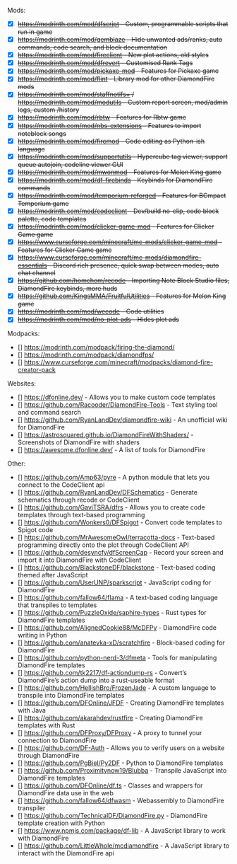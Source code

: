 Mods:
- [x] ~~https://modrinth.com/mod/dfscript - Custom, programmable scripts that run in game~~
- [x] ~~https://modrinth.com/mod/gemblaze - Hide unwanted ads/ranks, auto commands, code search, and block documentation~~
- [x] ~~https://modrinth.com/mod/fireclient - New plot actions, old styles~~
- [x] ~~https://modrinth.com/mod/dfrevert - Customised Rank Tags~~
- [x] ~~https://modrinth.com/mod/pickaxe-mod - Features for Pickaxe game~~
- [x] ~~https://modrinth.com/mod/flint - Library mod for other DiamondFire mods~~
- [x] ~~https://modrinth.com/mod/staffnotifs+ / https://modrinth.com/mod/modutils - Custom report screen, mod/admin logs, custom /history~~
- [x] ~~https://modrinth.com/mod/rbtw - Features for Rbtw game~~
- [x] ~~https://modrinth.com/mod/nbs-extensions - Features to import noteblock songs~~
- [x] ~~https://modrinth.com/mod/firemod - Code editing as Python-ish language~~
- [x] ~~https://modrinth.com/mod/supportutils - Hypercube tag viewer, support queue autojoin, codeline viewer GUI~~
- [x] ~~https://modrinth.com/mod/mwonmod - Features for Melon King game~~
- [x] ~~https://modrinth.com/mod/df-firebinds - Keybinds for DiamondFire commands~~
- [x] ~~https://modrinth.com/mod/temporium-reforged - Features for BCmpact Temporium game~~
- [x] ~~https://modrinth.com/mod/codeclient - Dev/build no-clip, code block palette, code templates~~
- [x] ~~https://modrinth.com/mod/clicker-game-mod - Features for Clicker Game game~~
- [x] ~~https://www.curseforge.com/minecraft/mc-mods/clicker-game-mod - Features for Clicker Game game~~
- [x] ~~https://www.curseforge.com/minecraft/mc-mods/diamondfire-essentials - Discord rich presence, quick swap between modes, auto chat channel~~
- [x] ~~https://github.com/homchom/recode - Importing Note Block Studio files, DiamondFire keybinds, more huds~~
- [x] ~~https://github.com/KingsMMA/FruitfulUtilities - Features for Melon King game~~
- [x] ~~https://modrinth.com/mod/wecode - Code utilities~~
- [x] ~~https://modrinth.com/mod/no-plot-ads - Hides plot ads~~

Modpacks:
- [] https://modrinth.com/modpack/firing-the-diamond/
- [] https://modrinth.com/modpack/diamondfps/
- [] https://www.curseforge.com/minecraft/modpacks/diamond-fire-creator-pack

Websites:
- [] https://dfonline.dev/ - Allows you to make custom code templates
- [] https://github.com/Racooder/DiamondFire-Tools - Text styling tool and command search
- [] https://github.com/RyanLandDev/diamondfire-wiki - An unofficial wiki for DiamondFire
- [] https://astrosquared.github.io/DiamondFireWithShaders/ - Screenshots of DiamondFire with shaders
- [] https://awesome.dfonline.dev/ - A list of tools for DiamondFire

Other:
- [] https://github.com/Amp63/pyre - A python module that lets you connect to the CodeClient api
- [] https://github.com/RyanLandDev/DFSchematics - Generate schematics through recode or CodeClient
- [] https://github.com/GaviTSRA/dfrs - Allows you to create code templates through text-based programming
- [] https://github.com/Wonkers0/DFSpigot - Convert code templates to Spigot code
- [] https://github.com/MrAwesomeOwl/terracotta-docs - Text-based programming directly onto the plot through CodeClient API
- [] https://github.com/desyncfy/dfScreenCap - Record your screen and import it into DiamondFire with CodeClient
- [] https://github.com/BlackstoneDF/blackstone - Text-based coding themed after JavaScript
- [] https://github.com/UserUNP/sparkscript - JavaScript coding for DiamondFire
- [] https://github.com/fallow64/flama - A text-based coding language that transpiles to templates
- [] https://github.com/PuzzleOxide/saphire-types - Rust types for DiamondFire templates
- [] https://github.com/AlignedCookie88/McDFPy - DiamondFire code writing in Python
- [] https://github.com/anatevka-xD/scratchfire - Block-based coding for DiamondFire
- [] https://github.com/python-nerd-3/dfmeta - Tools for manipulating DiamondFire templates
- [] https://github.com/tk2217/df-actiondump-rs - Convert’s DiamondFire’s action dump into a rust-useable format
- [] https://github.com/HellishBro/FrozenJade - A custom language to transpile into DiamondFire templates
- [] https://github.com/DFOnline/JFDF - Creating DiamondFire templates with Java
- [] https://github.com/akarahdev/rustfire - Creating DiamondFire templates with Rust
- [] https://github.com/DFProxy/DFProxy - A proxy to tunnel your connection to DiamondFire
- [] https://github.com/DF-Auth - Allows you to verify users on a website through DiamondFire
- [] https://github.com/PgBiel/Py2DF - Python to DiamondFire templates
- [] https://github.com/Proximitynow19/Blubba - Transpile JavaScript into DiamondFire templates
- [] https://github.com/DFOnline/df.ts - Classes and wrappers for DiamondFire data use in the web
- [] https://github.com/fallow64/dfwasm - Webassembly to DiamondFire transpiler
- [] https://github.com/TechnicalDF/DiamondFire.py - DiamondFire template creation with Python
- [] https://www.npmjs.com/package/df-lib - A JavaScript library to work with DiamondFire
- [] https://github.com/LittleWhole/mcdiamondfire - A JavaScript library to interact with the DiamondFire api